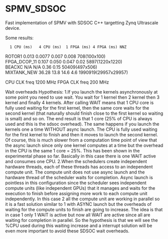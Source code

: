 # SPMV_SDSOC

Fast implementation of SPMV with SDSOC C++ targetting Zynq Ultrascale device. 

Some results:

      1 CPU (ms)   4 CPU (ms)  1 FPGA (ms) 4 FPGA (ms) NNZ                                     
ROTOR1 0.013         0.0077     0.007        0.008   708(100x100)                         
FPGA_DCOP_11 0.107    0.050     0.047        0.02 5897(1220x1220)                   
BEACXC      N/A        N/A       0.36       0.15  50409(497x506)                      
MIXTANK_NEW 36.28      13.8    14.6     4.6  1990919(29957x29957) 



CPU CLK freq 1200 MHz
FPGA CLK freq 200 MHz

 

Wait overheads Hypothesis: 
1.If you launch the kernels asynchronously at some point you need to use wait. You wait for 1 kernel then 2 kernel then 3 kernel and finally 4 kernels. After calling WAIT means that 1 CPU core is fully used waiting for the first kernel, then the same core waits for the second kernel (that naturally should finish close to the first kernel so waiting is small) and so on. The end result is that 1 core (25% of CPU is always used and this is the sdsoc overhead). The same happens if you launch the kernels one a time WITHOUT async launch. The CPU is fully used waiting for the first kernel to finish and then it moves to launch the second kernel. Of course, this is much slower from a computation time point of view that the async launch since only one kernel computes at a time but the overhead in the CPU is the same 1 core = 25%.  This has been shown in the experimental phase so far.
Basically in this case there is one WAIT active and consumes one CPU.
2.When the schedulers create independent hardware threads, each of these threads has access to an independent compute unit. The compute unit does not use async launch and the hardware thread of the scheduler waits for completion. Async launch is pointless in this configuration since the scheduler sees independent compute units (like independent GPUs) that it manages and waits for the execution to finish before assigning more work to each compute unit independently.
In this case 2 all the compute unit are working in parallel so it is a fast solution similar to 1 with ASYNC launch but the overheads of waiting for the compute units to finish are going to increase. The idea is that in case 1 only 1 WAIT is active but now all WAIT are active since all are waiting for completion in parallel. So the hypothesis is that we will see the %CPU used during this waiting increase and a interrupt solution will be even more important to avoid these SDSOC wait overheads.
             


                                 

